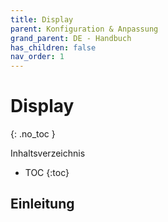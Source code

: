 ```yaml
---
title: Display
parent: Konfiguration & Anpassung
grand_parent: DE - Handbuch
has_children: false
nav_order: 1
---
```


# Display
{: .no_toc }

Inhaltsverzeichnis

* TOC
{:toc}

## Einleitung
